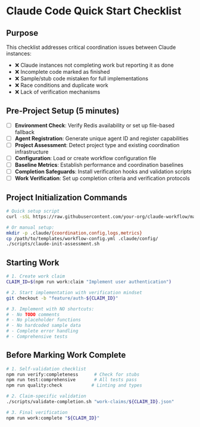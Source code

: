 # Claude Code Quick Start Checklist

## Purpose
This checklist addresses critical coordination issues between Claude instances:
- ❌ Claude instances not completing work but reporting it as done
- ❌ Incomplete code marked as finished 
- ❌ Sample/stub code mistaken for full implementations
- ❌ Race conditions and duplicate work
- ❌ Lack of verification mechanisms

## Pre-Project Setup (5 minutes)
- [ ] **Environment Check**: Verify Redis availability or set up file-based fallback
- [ ] **Agent Registration**: Generate unique agent ID and register capabilities
- [ ] **Project Assessment**: Detect project type and existing coordination infrastructure
- [ ] **Configuration**: Load or create workflow configuration file
- [ ] **Baseline Metrics**: Establish performance and coordination baselines
- [ ] **Completion Safeguards**: Install verification hooks and validation scripts
- [ ] **Work Verification**: Set up completion criteria and verification protocols

## Project Initialization Commands

```bash
# Quick setup script
curl -sSL https://raw.githubusercontent.com/your-org/claude-workflow/main/setup.sh | bash

# Or manual setup:
mkdir -p .claude/{coordination,config,logs,metrics}
cp /path/to/templates/workflow-config.yml .claude/config/
./scripts/claude-init-assessment.sh
```

## Starting Work
```bash
# 1. Create work claim
CLAIM_ID=$(npm run work:claim "Implement user authentication")

# 2. Start implementation with verification mindset
git checkout -b "feature/auth-${CLAIM_ID}"

# 3. Implement with NO shortcuts:
# - No TODO comments
# - No placeholder functions  
# - No hardcoded sample data
# - Complete error handling
# - Comprehensive tests
```

## Before Marking Work Complete
```bash
# 1. Self-validation checklist
npm run verify:completeness      # Check for stubs
npm run test:comprehensive       # All tests pass
npm run quality:check           # Linting and types

# 2. Claim-specific validation
./scripts/validate-completion.sh "work-claims/${CLAIM_ID}.json"

# 3. Final verification
npm run work:complete "${CLAIM_ID}"
```